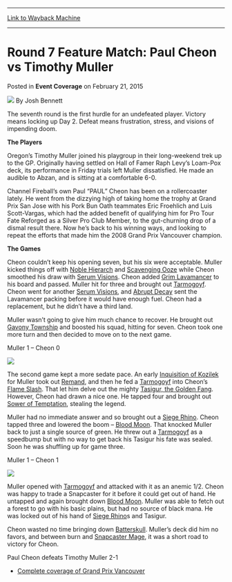 
---
[Link to Wayback Machine](https://web.archive.org/web/20150224223210/http://magic.wizards.com/en/events/coverage/gpvan15/round-7-feature-match-2015-02-21)

[_metadata_:author]:- "Josh Bennett"
[_metadata_:description]:- "The seventh round is the first hurdle for an undefeated player. Victory means locking up Day 2. Defeat means frustration, stress, and visions of impending doom.  The Players Oregon’s Timothy Muller joined his playgroup in their long-weekend trek up to the GP. Originally having settled on Hall of Famer Raph Levy’s Loam-Pox deck, its performance in Friday trials left Muller dissatisfied. He made an audible to Abzan, and is sitting at a comfortable 6-0."
[_metadata_:generator]:- "Drupal 7 (http://drupal.org)"
[_metadata_:node]:- "348106"
[_metadata_:publish_date]:- "2015-02-21"
[_metadata_:source]:- "div-main-content"
[_metadata_:title]:- "Round 7 Feature Match: Paul Cheon vs Timothy Muller"
[_metadata_:wayback_capture_timestamp]:- "2015-02-24 22:32:10"
[_metadata_:wayback_raw_url]:- "https://web.archive.org/web/20150224223210id_/http://magic.wizards.com/en/events/coverage/gpvan15/round-7-feature-match-2015-02-21"
[_metadata_:wayback_url]:- "http://magic.wizards.com/en/events/coverage/gpvan15/round-7-feature-match-2015-02-21"
---


Round 7 Feature Match: Paul Cheon vs Timothy Muller
===================================================



 Posted in **Event Coverage**
 on February 21, 2015 






![](https://media.magic.wizards.com/styles/auth_small/public/images/person/authorpic_joshbennett.jpg)
By Josh Bennett










The seventh round is the first hurdle for an undefeated player. Victory means locking up Day 2. Defeat means frustration, stress, and visions of impending doom.




**The Players**



Oregon’s Timothy Muller joined his playgroup in their long-weekend trek up to the GP. Originally having settled on Hall of Famer Raph Levy’s Loam-Pox deck, its performance in Friday trials left Muller dissatisfied. He made an audible to Abzan, and is sitting at a comfortable 6-0.



Channel Fireball’s own Paul “PAUL” Cheon has been on a rollercoaster lately. He went from the dizzying high of taking home the trophy at Grand Prix San Jose with his Pork Bun Oath teammates Eric Froehlich and Luis Scott-Vargas, which had the added benefit of qualifying him for Pro Tour Fate Reforged as a Silver Pro Club Member, to the gut-churning drop of a dismal result there. Now he’s back to his winning ways, and looking to repeat the efforts that made him the 2008 Grand Prix Vancouver champion.




**The Games**



Cheon couldn’t keep his opening seven, but his six were acceptable. Muller kicked things off with [Noble Hierarch](http://gatherer.wizards.com/Pages/Card/Details.aspx?name=Noble+Hierarch) and [Scavenging Ooze](http://gatherer.wizards.com/Pages/Card/Details.aspx?name=Scavenging+Ooze) while Cheon smoothed his draw with [Serum Visions](http://gatherer.wizards.com/Pages/Card/Details.aspx?name=Serum+Visions). Cheon added [Grim Lavamancer](http://gatherer.wizards.com/Pages/Card/Details.aspx?name=Grim+Lavamancer) to his board and passed. Muller hit for three and brought out [Tarmogoyf](http://gatherer.wizards.com/Pages/Card/Details.aspx?name=Tarmogoyf). Cheon went for another [Serum Visions](http://gatherer.wizards.com/Pages/Card/Details.aspx?name=Serum+Visions), and [Abrupt Decay](http://gatherer.wizards.com/Pages/Card/Details.aspx?name=Abrupt+Decay) sent the Lavamancer packing before it would have enough fuel. Cheon had a replacement, but he didn’t have a third land.



Muller wasn’t going to give him much chance to recover. He brought out [Gavony Township](http://gatherer.wizards.com/Pages/Card/Details.aspx?name=Gavony+Township) and boosted his squad, hitting for seven. Cheon took one more turn and then decided to move on to the next game.



Muller 1 – Cheon 0


![](https://media.wizards.com/2015/events/gpvan15/gpvan_r7muller.jpg)



The second game kept a more sedate pace. An early [Inquisition of Kozilek](http://gatherer.wizards.com/Pages/Card/Details.aspx?name=Inquisition+of+Kozilek) for Muller took out [Remand](http://gatherer.wizards.com/Pages/Card/Details.aspx?name=Remand), and then he fed a [Tarmogoyf](http://gatherer.wizards.com/Pages/Card/Details.aspx?name=Tarmogoyf) into Cheon’s [Flame Slash](http://gatherer.wizards.com/Pages/Card/Details.aspx?name=Flame+Slash). That let him delve out the mighty [Tasigur, the Golden Fang](http://gatherer.wizards.com/Pages/Card/Details.aspx?name=Tasigur%2C+the+Golden+Fang). However, Cheon had drawn a nice one. He tapped four and brought out [Sower of Temptation](http://gatherer.wizards.com/Pages/Card/Details.aspx?name=Sower+of+Temptation), stealing the legend.



Muller had no immediate answer and so brought out a [Siege Rhino](http://gatherer.wizards.com/Pages/Card/Details.aspx?name=Siege+Rhino). Cheon tapped three and lowered the boom – [Blood Moon](http://gatherer.wizards.com/Pages/Card/Details.aspx?name=Blood+Moon). That knocked Muller back to just a single source of green. He threw out a [Tarmogoyf](http://gatherer.wizards.com/Pages/Card/Details.aspx?name=Tarmogoyf) as a speedbump but with no way to get back his Tasigur his fate was sealed. Soon he was shuffling up for game three.



Muller 1 – Cheon 1


![](https://media.wizards.com/2015/events/gpvan15/gpvan_r7cheon.jpg)



Muller opened with [Tarmogoyf](http://gatherer.wizards.com/Pages/Card/Details.aspx?name=Tarmogoyf) and attacked with it as an anemic 1/2. Cheon was happy to trade a Snapcaster for it before it could get out of hand. He untapped and again brought down [Blood Moon](http://gatherer.wizards.com/Pages/Card/Details.aspx?name=Blood+Moon). Muller was able to fetch out a forest to go with his basic plains, but had no source of black mana. He was locked out of his hand of [Siege Rhino](http://gatherer.wizards.com/Pages/Card/Details.aspx?name=Siege+Rhino)s and Tasigur.



Cheon wasted no time bringing down [Batterskull](http://gatherer.wizards.com/Pages/Card/Details.aspx?name=Batterskull). Muller’s deck did him no favors, and between burn and [Snapcaster Mage](http://gatherer.wizards.com/Pages/Card/Details.aspx?name=Snapcaster+Mage), it was a short road to victory for Cheon.



Paul Cheon defeats Timothy Muller 2-1


* [Complete coverage of Grand Prix Vancouver](/node/346826)

 




